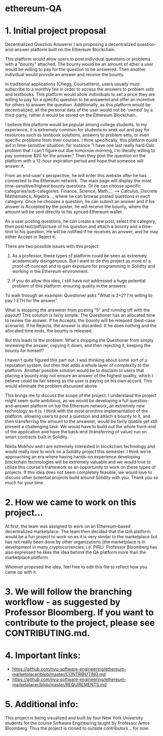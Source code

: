 # ethereum-QA

# 1. Initial project proposal

Decentralized Question Answerer
I am proposing a decentralized question-and-answer platform built on the Ethereum Blockchain.

This platform would allow users to post individual questions or problems with a "bounty" attached. The bounty would be an amount of ether a user would be willing to pay for the question to be answered. Then another individual would provide an answer and receive the bounty. 

In traditional applications (Chegg, CourseHero), users usually must subscribe to a monthly fee in order to access the answers to problem sets and textbooks. This platform would allow individuals to set a price they are willing to pay for a specific question to be answered and offer an incentive for others to answer the question. Additionally, as this platform would be decentralized, all the personal data of the user would not be 'owned' by a third-party, rather it would be stored on the Ethereum Blockchain.

I believe this platform would be popular among college students. In my experience, it is extremely common for students to seek out and pay for resources such as textbook solutions, answers to problem sets, or even specific problems from their courses. I think specifically, this platform could aid in time-sensitive situation; for instance "I have one last really hard Calc problem that I can't figure out due tomorrow morning, I'm literally willing to pay someone $20 for the answer." Then they post the question on the platform with a 12-hour expiration period and hope that someone will answer it. 

From an end-user's perspective, he will enter this website after he has connected to the Ethereum network. The main page will display the most time-sensitive/highest bounty questions. Or he can choose specific categories/sub-categories: Finance, Science, Math.... --> Calculus, Discrete Mathematics, Algebra..., where he can browse posted questions in each category. Once he chooses a question, he can submit an answer and if his answer is Accepted by the poster, he will receive the bounty, where the amount will be sent directly to his synced Ethereum wallet.

As a user posting questions, he can create a new post, select the category, then post text/pdf/picture of his question and attach a bounty and a time-limit to his question. He will be notified if he receives an answer, and he may either Accept or Reject it.

There are two possible issues with this project:
1) As a professor, these types of platform could be seen as extremely academically disingenuous. But I want to do this project as more of a proof-of-concept and to gain exposure for programming in Solidity and working in the Ethereum environment. 

2) If you do allow this idea, I still have not addressed a huge potential problem of this platform: ensuring quality in the answers. 

To walk through an example: 
Questioner asks "What is 2+2? I'm willing to pay 1 ETH for the answer".

What is stopping the answerer from posting "5" and running off with the payout?
This solution is fairly simple. The Questioner has an allocated time to review the answer. If he Accepts, the bounty will be released (best-case scenario). If he Rejects, the answer is discarded. If he does nothing and the allocated time ends, the bounty is released.

But this leads to the problem: What's stopping the Questioner from simply reviewing the answer, copying it down, and then rejecting it, keeping the bounty for himself?

I haven't quite figured this part out. I was thinking about some sort of a reputation system, but then that adds a whole layer of complexity to the platform. Another possible solution would be to disclaim to users that placing a bounty may not ensure an answer of the highest quality, which I believe could be fair seeing as the user is paying on his own accord. This would eliminate the problem discussed above. 

This brings me to discuss the scope of the project. I understand the project might seem quite ambitious, as we would be developing a full question-and-answer platform on top the Ethereum network, an extremely new technology as it is. I think with the most primitive implementation of the platform: allowing users to post a question and attach a bounty to it, and then transferring the amount to the answerer, would be fairly doable yet still present a challenging task. We would have to build out the whole front-end of the application and have the back-end (transferring of value) run on smart contracts built in Solidity. 

Nikita Mokhov and I are extremely interested in blockchain technology and would really love to work on a Solidity project this semester. I think we're approaching an era where having hands-on experience developing blockchain technologies will be extremely valuable and we would love to utilize this course's framework as an opportunity to work on these types of projects. If this idea does not seem completely feasible, we would love to discuss other potential projects build around Solidity with you. Thank you so much for your time.


# 2. How we came to work on this project...

At first, the team was assigned to work on an Ethereum-based decentralized marketplace. The team then decided that the Q/A platform would be a fun project to work on as it is very similar to the marketplace but has not really been done by other organizations (the marketplace is in development in many cryptocurrencies, i.e. PIRL). Professor Bloomberg has also expressed he likes the idea behind the QA platform more than the marketplace platform.

Whoever proposed the idea, feel free to edit this file to reflect how you came up with it.


# 3. We will follow the branching workflow - as suggested by Professor Bloomberg. If you want to contribute to the project, please see CONTRIBUTING.md.


# 4. Important links:

- https://github.com/nyu-software-engineering/ethereum-marketplacer/blob/master/CONTRIBUTING.md
- https://github.com/nyu-software-engineering/ethereum-marketplacer/blob/master/REQUIREMENTS.md


# 5. Additional info:

This project is being visualized and built by four New York University students for the course Software Engineering taught by Professor Amos Bloomberg. Thus the project is closed to outside contributors... for now.









